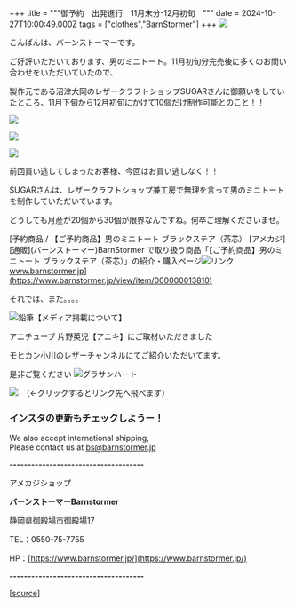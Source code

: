 +++
title = """御予約　出発進行　11月末分-12月初旬　"""
date = 2024-10-27T10:00:49.000Z
tags = ["clothes","BarnStormer"]
+++
[![](https://stat.ameba.jp/user_images/20231023/16/barnstormer-go/b2/03/p/o0420015015354743273.png)](https://ameblo.jp/barnstormer-go/entry-12825670498.html)

こんばんは、バーンストーマーです。

ご好評いただいております、男のミニトート。11月初旬分完売後に多くのお問い合わせをいただいていたので、

製作元である沼津大岡のレザークラフトショップSUGARさんに御願いをしていたところ、11月下旬から12月初旬にかけて10個だけ制作可能とのこと！！

[![](https://stat.ameba.jp/user_images/20241019/16/barnstormer-go/d4/92/j/o0466070015499769921.jpg)](https://stat.ameba.jp/user_images/20241019/16/barnstormer-go/d4/92/j/o0466070015499769921.jpg)

[![](https://stat.ameba.jp/user_images/20241019/16/barnstormer-go/0a/56/j/o0466070015499769920.jpg)](https://stat.ameba.jp/user_images/20241019/16/barnstormer-go/0a/56/j/o0466070015499769920.jpg)

[![](https://stat.ameba.jp/user_images/20241019/16/barnstormer-go/18/e2/j/o0466070015499769919.jpg)](https://stat.ameba.jp/user_images/20241019/16/barnstormer-go/18/e2/j/o0466070015499769919.jpg)

前回買い逃してしまったお客様、今回はお買い逃しなく！！

SUGARさんは、レザークラフトショップ兼工房で無理を言って男のミニトートを制作していただいています。

どうしても月産が20個から30個が限界なんですね。何卒ご理解くださいませ。

[予約商品 / 【ご予約商品】男のミニトート ブラックステア（茶芯） \[アメカジ\] \[通販\](バーンストーマー)BarnStormer で取り扱う商品「【ご予約商品】男のミニトート ブラックステア（茶芯）」の紹介・購入ページ![リンク](https://c.stat100.ameba.jp/ameblo/symbols/v3.20.0/svg/gray/editor_link.svg)www.barnstormer.jp](https://www.barnstormer.jp/view/item/000000013810)

それでは、また。。。。

![鉛筆](https://stat100.ameba.jp/blog/ucs/img/char/char3/519.png)【メディア掲載について】

アニチューブ 片野英児【アニキ】にご取材いただきました

モヒカン小川のレザーチャンネルにてご紹介いただいてます。

是非ご覧ください ![グラサンハート](https://stat100.ameba.jp/blog/ucs/img/char/char3/148.png)

[![](https://stat.ameba.jp/user_images/20230412/16/barnstormer-go/6a/23/p/o0108010815269242493.png)](https://www.instagram.com/barnstormer_daily/)　（←クリックするとリンク先へ飛べます）

### インスタの更新もチェックしようー！

We also accept international shipping,  
Please contact us at bs@barnstormer.jp

**\-------------------------------------**

アメカジショップ

**バーンストーマーBarnstormer**

静岡県御殿場市御殿場17

TEL：0550-75-7755

HP：[https://www.barnstormer.jp/](https://www.barnstormer.jp/)

**\-------------------------------------**

[[source]](https://ameblo.jp/barnstormer-go/entry-12872827399.html)
